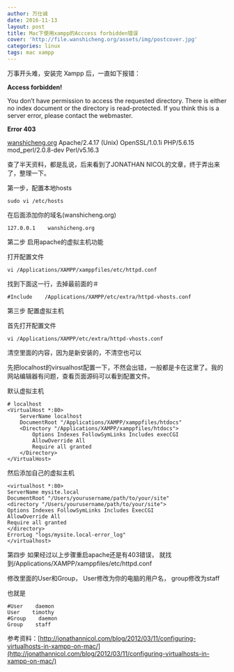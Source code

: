 ```yaml
---
author: 万仕诚
date: 2016-11-13
layout: post
title: Mac下使用xampp的Acccess forbidden错误
cover: 'http://file.wanshicheng.org/assets/img/postcover.jpg'
categories: linux
tags: mac xampp
---
```


万事开头难，安装完 Xampp 后，一直如下报错：

**Access forbidden!**

You don’t have permission to access the requested directory. There is either no index document or the directory is read-protected.
If you think this is a server error, please contact the webmaster.

**Error 403**

[wanshicheng.org](http://wanshicheng.org/)
Apache/2.4.17 (Unix) OpenSSL/1.0.1i PHP/5.6.15 mod_perl/2.0.8-dev Perl/v5.16.3

查了半天资料，都是乱说，后来看到了JONATHAN NICOL的文章，终于弄出来了，整理一下。

第一步，配置本地hosts

```shell
sudo vi /etc/hosts
```

在后面添加你的域名(wanshicheng.org)

```vim
127.0.0.1    wanshicheng.org
```

第二步 启用apache的虚拟主机功能

打开配置文件

```shell
vi /Applications/XAMPP/xamppfiles/etc/httpd.conf
```

找到下面这一行，去掉最前面的＃

```vim
#Include    /Applications/XAMPP/etc/extra/httpd-vhosts.conf
```

第三步 配置虚拟主机

首先打开配置文件

```shell
vi /Applications/XAMPP/etc/extra/httpd-vhosts.conf
```

清空里面的内容，因为是新安装的，不清空也可以

先把localhost的virsualhost配置一下，不然会出错，一般都是卡在这里了。我的网站编辑器有问题，查看页面源码可以看到配置文件。

默认虚拟主机

```vim
# localhost
<VirtualHost *:80>
    ServerName localhost
    DocumentRoot "/Applications/XAMPP/xamppfiles/htdocs"
    <Directory "/Applications/XAMPP/xamppfiles/htdocs">
        Options Indexes FollowSymLinks Includes execCGI
        AllowOverride All
        Require all granted
    </Directory>
</VirtualHost>
```

然后添加自己的虚拟主机

```vim
<virtualhost *:80>
ServerName mysite.local
DocumentRoot "/Users/yourusername/path/to/your/site"
<directory "/Users/yourusername/path/to/your/site">
Options Indexes FollowSymLinks Includes ExecCGI
AllowOverride All
Require all granted
</directory>
ErrorLog "logs/mysite.local-error_log"
</virtualhost>
```

第四步 如果经过以上步骤重启apache还是有403错误， 就找到/Applications/XAMPP/xamppfiles/etc/httpd.conf

修改里面的User和Group， User修改为你的电脑的用户名， group修改为staff

也就是

```vim
#User    daemon
User    timothy
#Group    daemon
Group    staff

```

参考资料：[http://jonathannicol.com/blog/2012/03/11/configuring-virtualhosts-in-xampp-on-mac/](http://jonathannicol.com/blog/2012/03/11/configuring-virtualhosts-in-xampp-on-mac/)
